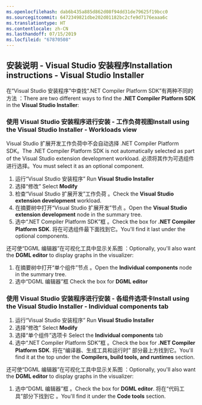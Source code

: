 ```yaml
---
ms.openlocfilehash: dab6b435a885d862d08f94dd31de79625f19bcc0
ms.sourcegitcommit: 6472349821dbe202d01182bc2cfe9d7176eaaa6c
ms.translationtype: HT
ms.contentlocale: zh-CN
ms.lasthandoff: 07/15/2019
ms.locfileid: "67870508"
---
```

## <a name="installation-instructions---visual-studio-installer"></a><span data-ttu-id="0f3e3-101">安装说明 - Visual Studio 安装程序</span><span class="sxs-lookup"><span data-stu-id="0f3e3-101">Installation instructions - Visual Studio Installer</span></span>

<span data-ttu-id="0f3e3-102">在“Visual Studio 安装程序”中查找“.NET Compiler Platform SDK”有两种不同的方法   ：</span><span class="sxs-lookup"><span data-stu-id="0f3e3-102">There are two different ways to find the **.NET Compiler Platform SDK** in the **Visual Studio Installer**:</span></span>

### <a name="install-using-the-visual-studio-installer---workloads-view"></a><span data-ttu-id="0f3e3-103">使用 Visual Studio 安装程序进行安装 - 工作负荷视图</span><span class="sxs-lookup"><span data-stu-id="0f3e3-103">Install using the Visual Studio Installer - Workloads view</span></span>

<span data-ttu-id="0f3e3-104">Visual Studio 扩展开发工作负荷中不会自动选择 .NET Compiler Platform SDK。</span><span class="sxs-lookup"><span data-stu-id="0f3e3-104">The .NET Compiler Platform SDK is not automatically selected as part of the Visual Studio extension development workload.</span></span> <span data-ttu-id="0f3e3-105">必须将其作为可选组件进行选择。</span><span class="sxs-lookup"><span data-stu-id="0f3e3-105">You must select it as an optional component.</span></span>

1. <span data-ttu-id="0f3e3-106">运行“Visual Studio 安装程序” </span><span class="sxs-lookup"><span data-stu-id="0f3e3-106">Run **Visual Studio Installer**</span></span> 
1. <span data-ttu-id="0f3e3-107">选择“修改” </span><span class="sxs-lookup"><span data-stu-id="0f3e3-107">Select **Modify**</span></span> 
1. <span data-ttu-id="0f3e3-108">检查“Visual Studio 扩展开发”工作负荷  。</span><span class="sxs-lookup"><span data-stu-id="0f3e3-108">Check the **Visual Studio extension development** workload.</span></span>
1. <span data-ttu-id="0f3e3-109">在摘要树中打开“Visual Studio 扩展开发”节点  。</span><span class="sxs-lookup"><span data-stu-id="0f3e3-109">Open the **Visual Studio extension development** node in the summary tree.</span></span>
1. <span data-ttu-id="0f3e3-110">选中“.NET Compiler Platform SDK”框  。</span><span class="sxs-lookup"><span data-stu-id="0f3e3-110">Check the box for **.NET Compiler Platform SDK**.</span></span> <span data-ttu-id="0f3e3-111">将在可选组件最下面找到它。</span><span class="sxs-lookup"><span data-stu-id="0f3e3-111">You'll find it last under the optional components.</span></span>

<span data-ttu-id="0f3e3-112">还可使“DGML 编辑器”在可视化工具中显示关系图  ：</span><span class="sxs-lookup"><span data-stu-id="0f3e3-112">Optionally, you'll also want the **DGML editor** to display graphs in the visualizer:</span></span>

1. <span data-ttu-id="0f3e3-113">在摘要树中打开“单个组件”节点  。</span><span class="sxs-lookup"><span data-stu-id="0f3e3-113">Open the **Individual components** node in the summary tree.</span></span>
1. <span data-ttu-id="0f3e3-114">选中“DGML 编辑器”框 </span><span class="sxs-lookup"><span data-stu-id="0f3e3-114">Check the box for **DGML editor**</span></span>

### <a name="install-using-the-visual-studio-installer---individual-components-tab"></a><span data-ttu-id="0f3e3-115">使用 Visual Studio 安装程序进行安装 - 各组件选项卡</span><span class="sxs-lookup"><span data-stu-id="0f3e3-115">Install using the Visual Studio Installer - Individual components tab</span></span>

1. <span data-ttu-id="0f3e3-116">运行“Visual Studio 安装程序” </span><span class="sxs-lookup"><span data-stu-id="0f3e3-116">Run **Visual Studio Installer**</span></span> 
1. <span data-ttu-id="0f3e3-117">选择“修改” </span><span class="sxs-lookup"><span data-stu-id="0f3e3-117">Select **Modify**</span></span> 
1. <span data-ttu-id="0f3e3-118">选择“单个组件”选项卡 </span><span class="sxs-lookup"><span data-stu-id="0f3e3-118">Select the **Individual components** tab</span></span> 
1. <span data-ttu-id="0f3e3-119">选中“.NET Compiler Platform SDK”框  。</span><span class="sxs-lookup"><span data-stu-id="0f3e3-119">Check the box for **.NET Compiler Platform SDK**.</span></span> <span data-ttu-id="0f3e3-120">将在“编译器、生成工具和运行时”  部分最上方找到它。</span><span class="sxs-lookup"><span data-stu-id="0f3e3-120">You'll find it at the top under the **Compilers, build tools, and runtimes** section.</span></span>

<span data-ttu-id="0f3e3-121">还可使“DGML 编辑器”在可视化工具中显示关系图  ：</span><span class="sxs-lookup"><span data-stu-id="0f3e3-121">Optionally, you'll also want the **DGML editor** to display graphs in the visualizer:</span></span>

1. <span data-ttu-id="0f3e3-122">选中“DGML 编辑器”框  。</span><span class="sxs-lookup"><span data-stu-id="0f3e3-122">Check the box for **DGML editor**.</span></span> <span data-ttu-id="0f3e3-123">将在“代码工具”部分下找到它  。</span><span class="sxs-lookup"><span data-stu-id="0f3e3-123">You'll find it under the **Code tools** section.</span></span>

